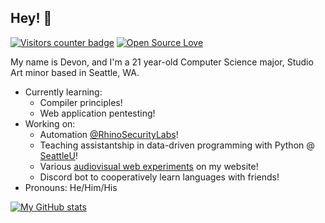 ## Hey! 👋

[![Visitors counter badge](https://komarev.com/ghpvc/?username=d-mckee&color=blue&label=visitors)](https://github.com/antonkomarev/github-profile-views-counter)
[![Open Source Love](https://badges.frapsoft.com/os/v1/open-source.png?v=103)](https://github.com/ellerbrock/open-source-badges/)

My name is Devon, and I'm a 21 year-old Computer Science major, Studio Art minor based in Seattle, WA.

- Currently learning:
  - Compiler principles!
  - Web application pentesting!
- Working on: 
  - Automation [@RhinoSecurityLabs](https://github.com/rhinosecuritylabs)!
  - Teaching assistantship in data-driven programming with Python @ [SeattleU](https://www.seattleu.edu/)!
  - Various [audiovisual web experiments](https://www.devon.engineering/playground/) on my website!
  - Discord bot to cooperatively learn languages with friends!
- Pronouns: He/Him/His

[![My GitHub stats](https://github-readme-stats.vercel.app/api?username=d-mckee&count_private=true&show_icons=true)](https://github.com/anuraghazra/github-readme-stats)

<!--
**d-mckee/d-mckee** is a ✨ _special_ ✨ repository because its `README.md` (this file) appears on your GitHub profile.
### Hi there 👋
Here are some ideas to get you started:

- 🔭 I’m currently working on ...
- 🌱 I’m currently learning ...
- 👯 I’m looking to collaborate on ...
- 🤔 I’m looking for help with ...
- 💬 Ask me about ...
- 📫 How to reach me: ...
- 😄 Pronouns: ...
- ⚡ Fun fact: ...
-->

